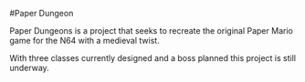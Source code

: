#Paper Dungeon


Paper Dungeons is a project that seeks to recreate the original Paper Mario game for the N64 with a medieval twist.

With three classes currently designed and a boss planned this project is still underway.
